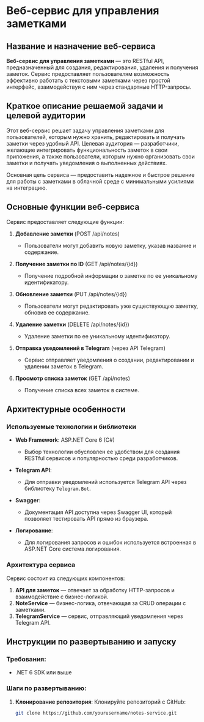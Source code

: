 # Веб-сервис для управления заметками

## Название и назначение веб-сервиса

**Веб-сервис для управления заметками** — это RESTful API, предназначенный для создания, редактирования, удаления и получения заметок. Сервис предоставляет пользователям возможность эффективно работать с текстовыми заметками через простой интерфейс, взаимодействуя с ним через стандартные HTTP-запросы.

## Краткое описание решаемой задачи и целевой аудитории

Этот веб-сервис решает задачу управления заметками для пользователей, которым нужно хранить, редактировать и получать заметки через удобный API. Целевая аудитория — разработчики, желающие интегрировать функциональность заметок в свои приложения, а также пользователи, которым нужно организовать свои заметки и получать уведомления о выполненных действиях.

Основная цель сервиса — предоставить надежное и быстрое решение для работы с заметками в облачной среде с минимальными усилиями на интеграцию.

## Основные функции веб-сервиса

Сервис предоставляет следующие функции:

1. **Добавление заметки** (POST /api/notes)
   - Пользователи могут добавить новую заметку, указав название и содержание.
   
2. **Получение заметки по ID** (GET /api/notes/{id})
   - Получение подробной информации о заметке по ее уникальному идентификатору.

3. **Обновление заметки** (PUT /api/notes/{id})
   - Пользователи могут редактировать уже существующую заметку, обновив ее содержание.

4. **Удаление заметки** (DELETE /api/notes/{id})
   - Удаление заметки по ее уникальному идентификатору.

5. **Отправка уведомлений в Telegram** (через API Telegram)
   - Сервис отправляет уведомления о создании, редактировании и удалении заметок в Telegram.

6. **Просмотр списка заметок** (GET /api/notes)
   - Получение списка всех заметок в системе.

## Архитектурные особенности

### Используемые технологии и библиотеки

- **Web Framework**: ASP.NET Core 6 (C#)
  - Выбор технологии обусловлен ее удобством для создания RESTful сервисов и популярностью среди разработчиков.
  
- **Telegram API**:
  - Для отправки уведомлений используется Telegram API через библиотеку `Telegram.Bot`.

- **Swagger**:
  - Документация API доступна через Swagger UI, который позволяет тестировать API прямо из браузера.

- **Логирование**:
  - Для логирования запросов и ошибок используется встроенная в ASP.NET Core система логирования.

### Архитектура сервиса

Сервис состоит из следующих компонентов:
1. **API для заметок** — отвечает за обработку HTTP-запросов и взаимодействие с бизнес-логикой.
2. **NoteService** — бизнес-логика, отвечающая за CRUD операции с заметками.
3. **TelegramService** — сервис, отправляющий уведомления через Telegram API.

## Инструкции по развертыванию и запуску

### Требования:
- .NET 6 SDK или выше

### Шаги по развертыванию:

1. **Клонирование репозитория**:
   Клонируйте репозиторий с GitHub:

   ```bash
   git clone https://github.com/yourusername/notes-service.git
